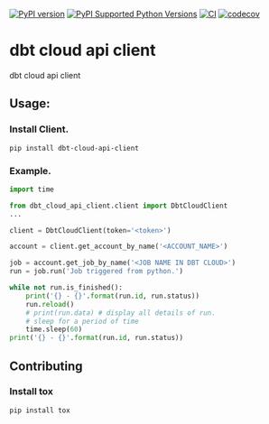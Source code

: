 [![PyPI version](https://badge.fury.io/py/dbt-cloud-api-client.svg)](https://badge.fury.io/py/dbt-cloud-api-client)
[![PyPI Supported Python Versions](https://img.shields.io/pypi/pyversions/dbt-cloud-api-client)](https://pypi.org/project/dbt-cloud-api-client/)
[![CI](https://github.com/triedandtested-dev/dbt_cloud_api_client/actions/workflows/main.yml/badge.svg?branch=main)](https://github.com/triedandtested-dev/dbt_cloud_api_client/actions/workflows/main.yml)
[![codecov](https://codecov.io/gh/triedandtested-dev/dbt_cloud_api_client/branch/main/graph/badge.svg?token=DLO47S89XY)](https://codecov.io/gh/triedandtested-dev/dbt_cloud_api_client)

# dbt cloud api client
dbt cloud api client

## Usage:

### Install Client.
```
pip install dbt-cloud-api-client
```
### Example.
```python
import time

from dbt_cloud_api_client.client import DbtCloudClient
...

client = DbtCloudClient(token='<token>')

account = client.get_account_by_name('<ACCOUNT_NAME>')

job = account.get_job_by_name('<JOB NAME IN DBT CLOUD>')
run = job.run('Job triggered from python.')

while not run.is_finished():
    print('{} - {}'.format(run.id, run.status))
    run.reload()
    # print(run.data) # display all details of run.
    # sleep for a period of time
    time.sleep(60)
print('{} - {}'.format(run.id, run.status))
```

## Contributing

### Install tox
```
pip install tox
```

